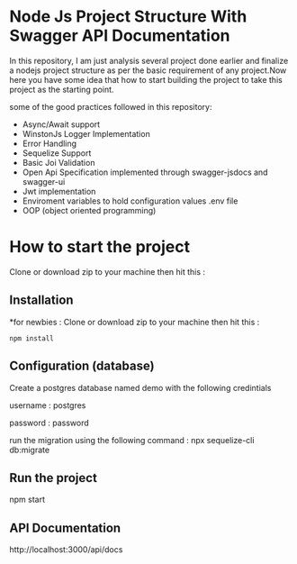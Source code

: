  # Node Js Project Structure With Swagger API Documentation
 
In this repository, I am just analysis several project done earlier and finalize a nodejs project structure as per the basic requirement of any project.Now here you have some idea that how to start building the project to take this project as the starting point.
 
 some of the good practices followed in this repository:
 - Async/Await support 
 - WinstonJs Logger Implementation
 - Error Handling
 - Sequelize Support 
 - Basic Joi Validation
 - Open Api Specification implemented through swagger-jsdocs and swagger-ui
 - Jwt implementation 
 - Enviroment variables to hold configuration values .env file
 - OOP (object oriented programming) 
 
 # How to start the project 
 
Clone or download zip to your machine then hit this :

## Installation
*for newbies : Clone or download zip to your machine then hit this :

	npm install

## Configuration (database)
 
 Create a postgres database named demo with the following credintials 
 
 username : postgres 
 
 password : password
 
 run the migration using the following command :
 npx sequelize-cli db:migrate
 
 ## Run the project
 npm start
 
 ## API Documentation 
 http://localhost:3000/api/docs
  
